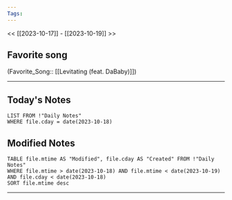 ```yaml
---
Tags:
---
```

<< [[2023-10-17]] - [[2023-10-19]] >>
## Favorite song
(Favorite_Song:: [[Levitating (feat. DaBaby)]])

___
## Today's Notes
```dataview
LIST FROM !"Daily Notes"
WHERE file.cday = date(2023-10-18)
```
## Modified Notes
```dataview
TABLE file.mtime AS "Modified", file.cday AS "Created" FROM !"Daily Notes" 
WHERE file.mtime > date(2023-10-18) AND file.mtime < date(2023-10-19) AND file.cday < date(2023-10-18)
SORT file.mtime desc
```
___

